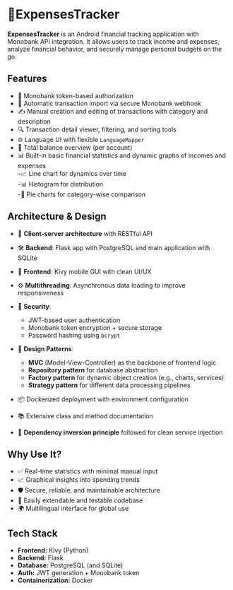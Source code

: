 # 💸ExpensesTracker

**ExpensesTracker** is an Android financial tracking application with Monobank API integration. It allows users to track income and expenses, analyze financial behavior, and securely manage personal budgets on the go.

## Features

- 🔐 Monobank token-based authorization
- 🔄 Automatic transaction import via secure Monobank webhook 
- ✍️ Manual creation and editing of transactions with category and description  
- 🔍 Transaction detail viewer, filtering, and sorting tools  
- 🌐 Language UI with flexible `LanguageMapper`  
- 💱 Total balance overview (per account)  
- 📊 Built-in basic financial statistics and dynamic graphs of incomes and expenses<br>
        -📈 Line chart for dynamics over time  
        -📊 Histogram for distribution  
        -🥧 Pie charts for category-wise comparison 

## Architecture & Design

- 🧭 **Client-server architecture** with RESTful API  
- 🛠️ **Backend**: Flask app with PostgreSQL and main application with SQLite
- 📱 **Frontend**: Kivy mobile GUI with clean UI/UX  
- ⚙️ **Multithreading**: Asynchronous data loading to improve responsiveness 

- 🔐 **Security**: 
  - JWT-based user authentication  
  - Monobank token encryption + secure storage  
  - Password hashing using `bcrypt`  

- 📂 **Design Patterns**:
  - **MVC** (Model-View-Controller) as the backbone of frontend logic  
  - **Repository pattern** for database abstraction  
  - **Factory pattern** for dynamic object creation (e.g., charts, services)  
  - **Strategy pattern** for different data processing pipelines  

- 📦 Dockerized deployment with environment configuration  
- 📚 Extensive class and method documentation  
- 🔄 **Dependency inversion principle** followed for clean service injection

## Why Use It?

- ✅ Real-time statistics with minimal manual input  
- 📈 Graphical insights into spending trends  
- 🛡️ Secure, reliable, and maintainable architecture  
- 🔧 Easily extendable and testable codebase  
- 🌍 Multilingual interface for global use

## Tech Stack

- **Frontend:** Kivy (Python)  
- **Backend:** Flask  
- **Database:** PostgreSQL (and SQLite)   
- **Auth:** JWT generation + Monobank token  
- **Containerization:** Docker  
